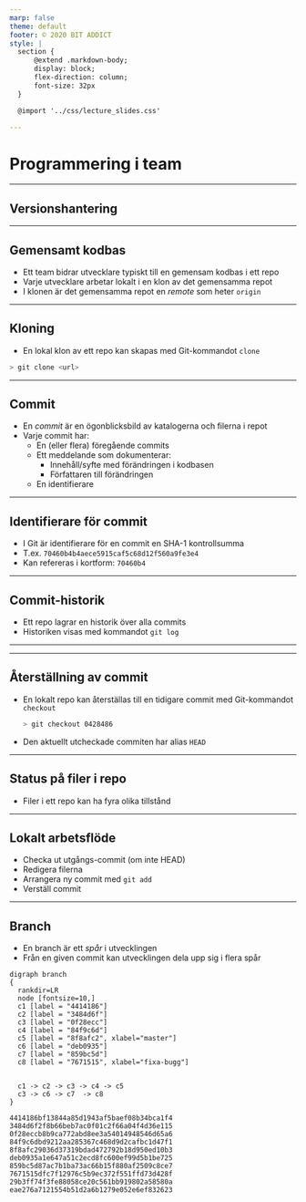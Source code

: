 ```yaml
---
marp: false
theme: default
footer: © 2020 BIT ADDICT
style: | 
  section {
      @extend .markdown-body;
      display: block;
      flex-direction: column;
      font-size: 32px
  }

  @import '../css/lecture_slides.css'

---
```


<div class="title-page">

# Programmering i team
</div>

---

<div class="title-page">

## Versionshantering
</div>

---

## Gemensamt kodbas

- Ett team bidrar utvecklare typiskt till en gemensam kodbas i ett repo
- Varje utvecklare arbetar lokalt i en klon av det gemensamma repot
- I klonen är det gemensamma repot en *remote* som heter  ``origin`` 

<div style="zoom: 50%">

<!-- 
```graphviz
digraph repo {
    nodesep=1
    shared [label = "Origin"]
    clone1 [label = "Klon", xlabel="Utvecklare 1"]
    clone2 [label = "Klon", xlabel="Utvecklare 2"]
    clone3 [label = "Klon", xlabel="Utvecklare 3"]
    clone1 -> shared [dir=both]
    clone2 -> shared [dir=both]
    clone3 -> shared [dir=both]
}
```
-->

</div>

---

## Kloning

- En lokal klon av ett repo kan skapas med Git-kommandot ``clone``

```sh
> git clone <url>
```

---

## Commit

- En *commit* är en ögonblicksbild av katalogerna och filerna i repot
- Varje commit har:
  - En (eller flera) föregående commits
  - Ett meddelande som dokumenterar:
    - Innehåll/syfte med förändringen i kodbasen
    - Författaren till förändringen
  - En identifierare

---

## Identifierare för commit
- I Git är identifierare för en commit en SHA-1 kontrollsumma
- T.ex. ``70460b4b4aece5915caf5c68d12f560a9fe3e4``
- Kan refereras i kortform: ``70460b4``

--- 

## Commit-historik

- Ett repo lagrar en historik över alla commits
- Historiken visas med kommandot ``git log``

<!-- 
```graphviz 
digraph history {
    rankdir=LR
    edge [dir = "back"]
    node [fixedsize=true, width=1]

    commit1 [label = "6b6be8a", xlabel="Initial commit"]
    commit2 [label = "0428486"]
    commit3 [label = "..", style="dashed"]
    commit4 [label = "d7e9249"]
    commit5 [label = "3d3adc5"]
    
    commit1 ->
    commit2 ->
    commit3 ->
    commit4 ->
    commit5
}
-->

--- 

--- 

## Återställning av commit

- En lokalt repo kan återställas till en tidigare commit med Git-kommandot ``checkout``

    ```sh
    > git checkout 0428486
    ```

- Den aktuellt utcheckade commiten har alias ``HEAD``
  
---

## Status på filer i repo

- Filer i ett repo kan ha fyra olika tillstånd

<!-- 

```graphviz
digraph file_status {
    nodesep=0.5
    node [fixedsize=true, width=1]
    untracked 
    staged
    unmodified
    modified

    untracked -> staged [label = "git add"]
    unmodified -> modified [label = "redigering"]
    staged -> unmodified [label = "git commit"]
    modified -> unmodified [label = "git checkout"]
    unmodified -> untracked [label = "git rm"]
    modified -> staged [label = "git add"]
}
```
-->

---

## Lokalt arbetsflöde

- Checka ut utgångs-commit (om inte  HEAD)
- Redigera filerna
- Arrangera ny commit med ``git add``
- Verställ commit

---

## Branch

- En branch är ett *spår* i utvecklingen
- Från en given commit kan utvecklingen dela upp sig i flera spår

```graphviz 
digraph branch 
{
  rankdir=LR
  node [fontsize=10,]
  c1 [label = "4414186"]
  c2 [label = "3484d6f"]
  c3 [label = "0f28ecc"]
  c4 [label = "84f9c6d"]
  c5 [label = "8f8afc2", xlabel="master"]
  c6 [label = "deb0935"]
  c7 [label = "859bc5d"]
  c8 [label = "7671515", xlabel="fixa-bugg"]


  c1 -> c2 -> c3 -> c4 -> c5
  c3 -> c6 -> c7  -> c8
}

4414186bf13844a85d1943af5baef08b34bca1f4
3484d6f2f8b66beb7ac0f01c2f66a04f4d36e115
0f28eccb8b9ca772abd8ee3a54014948546d65a6
84f9c6dbd9212aa285367c468d9d2cafbc1d47f1
8f8afc29036d37319bdad472792b18d950ed10b3
deb0935a1e647a51c2ecd8fc600ef99d5b1be725
859bc5d87ac7b1ba73ac66b15f880af2509c8ce7
7671515dfc7f12976c5b9ec372f551ffd73d428f
29b3ff74f3fe88058ce20c561bb919802a58580a
eae276a7121554b51d2a6b1279e052e6ef832623